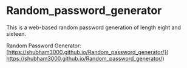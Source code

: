 # Random_password_generator
This is a web-based random password generation of length eight and sixteen.


Random Password Generator: 
[https://shubham3000.github.io/Random_password_generator/]( https://shubham3000.github.io/Random_password_generator/)
